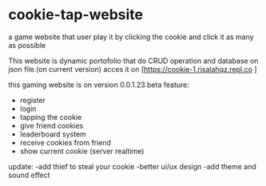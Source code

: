 # cookie-tap-website
a game website that user play it by clicking the cookie and click it as many as possible

This website is dynamic portofolio that do CRUD operation and database on json file.(on current version) 
acces it on [https://cookie-1.risalahqz.repl.co ]

this gaming website is on version 0.0.1.23 beta
feature: 
- register
- login
- tapping the cookie
- give friend cookies
- leaderboard system
- receive cookies from friend
- show current cookie (server realtime)
  

update:
-add thief to steal your cookie
-better ui/ux design
-add theme and sound effect

  
